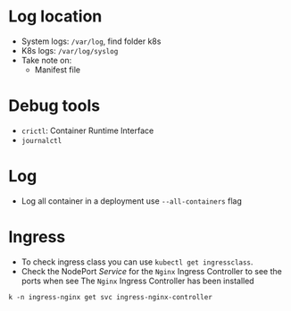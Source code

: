 # Log location
- System logs: `/var/log`, find folder k8s
- K8s logs: `/var/log/syslog`
- Take note on:
	- Manifest file
# Debug tools
- `crictl`: Container Runtime Interface
- `journalctl`
# Log
- Log all container in a deployment use `--all-containers` flag
# Ingress
- To check ingress class you can use `kubectl get ingressclass`.
- Check the NodePort _Service_ for the `Nginx` Ingress Controller to see the ports when see The `Nginx` Ingress Controller has been installed
```
k -n ingress-nginx get svc ingress-nginx-controller
```